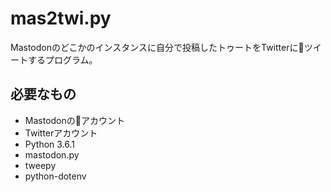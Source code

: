 # mas2twi.py

Mastodonのどこかのインスタンスに自分で投稿したトゥートをTwitterにツイートするプログラム。

## 必要なもの

- Mastodonのアカウント
- Twitterアカウント
- Python 3.6.1
- mastodon.py
- tweepy
- python-dotenv
